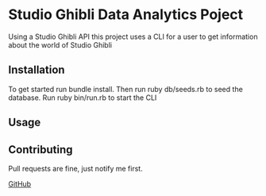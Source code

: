 # Studio Ghibli Data Analytics Poject

Using a Studio Ghibli API this project uses a CLI for a user to get information 
about the world of Studio Ghibli

## Installation

To get started run bundle install.
Then run ruby db/seeds.rb to seed the database.
Run ruby bin/run.rb to start the CLI

## Usage

## Contributing

Pull requests are fine, just notify me first.

[GitHub](https://github.com/fosterv2/ruby-project-guidelines-seattle-web-030920)
